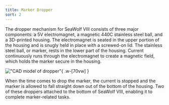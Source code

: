 ```yaml
---
title: Marker Dropper
sort: 2
---
```


The dropper mechanism for SeaWolf VIII consists of three major components: a 5V electromagnet, a magnetic 440C stainless steel ball, and a 3D-printed housing. The electromagnet is seated in the upper portion of the housing and is snugly held in place with a screwed-on lid. The stainless steel ball, or marker, rests in the lower part of the housing. Current continuously runs through the electromagnet to create a magnetic field, which holds the marker secure in the housing. 

!["CAD model of dropper"](/assets/images/mechanical/dropper.jpg){ .w-[70vw] }

When the time comes to drop the marker, the current is stopped and the marker is allowed to fall straight down out of the bottom of the housing. Two of these droppers attached to the bottom of SeaWolf VIII, enabling it to complete marker-related tasks. 
